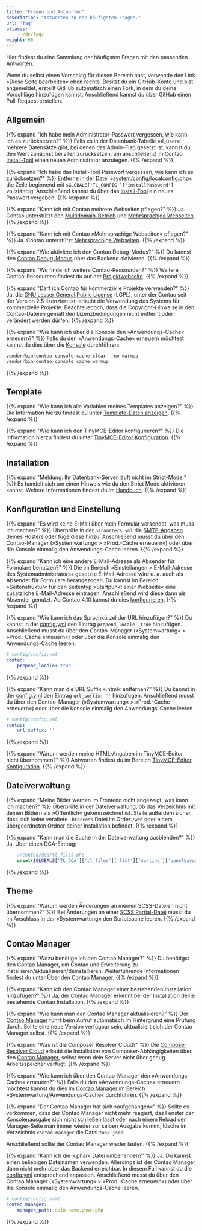 ```yaml
---
title: "Fragen und Antworten"
description: "Antworten zu den häufigsten Fragen."
url: "faq"
aliases:
    - /de/faq/
weight: 90
---
```


Hier findest du eine Sammlung der häufigsten Fragen mit den passenden Antworten. 

Wenn du selbst einen Vorschlag für diesen Bereich hast, verwende den Link »Diese Seite bearbeiten« oben rechts. 
Besitzt du ein GitHub-Konto und bist angemeldet, erstellt GitHub automatisch einen Fork, in dem du 
deine Vorschläge hinzufügen kannst. Anschließend kannst du über GitHub einen Pull-Request erstellen.


## Allgemein

{{% expand "Ich habe mein Administrator-Passwort vergessen, wie kann ich es zurücksetzen?" %}}
Falls es in der Datenbank-Tabelle »tl_user« mehrere Datensätze gibt, bei denen das Admin-Flag gesetzt ist, kannst du den Wert 
zunächst bei allen zurücksetzen, um anschließend im Contao [Install-Tool](/de/installation/contao-installtool/) 
einen neuen Administrator anzulegen.
{{% /expand %}}

{{% expand "Ich habe das Install-Tool Passwort vergessen, wie kann ich es zurücksetzen?" %}}
Entferne in der Datei »system/config/localconfig.php« die Zeile beginnend mit `$GLOBALS['TL_CONFIG']['installPassword']`
vollständig. Anschließend kannst du über das [Install-Tool](/de/installation/contao-installtool/) ein neues Passwort vergeben.
{{% /expand %}}

{{% expand "Kann ich mit Contao mehrere Webseiten pflegen?" %}}
Ja. Contao unterstützt den [Multidomain-Betrieb](/de/layout/seitenstruktur/multidomain-betrieb/) und 
[Mehrsprachige Webseiten](/de/layout/seitenstruktur/mehrsprachige-webseiten/).
{{% /expand %}}

{{% expand "Kann ich mit Contao »Mehrsprachige Webseiten« pflegen?" %}}
Ja. Contao unterstützt [Mehrsprachige Webseiten](/de/layout/seitenstruktur/mehrsprachige-webseiten/).
{{% /expand %}}

{{% expand "Wie aktiviere ich den Contao Debug-Modus?" %}}
Du kannst den [Contao Debug-Modus](/de/system/debug-modus/) über das Backend aktivieren.
{{% /expand %}}

{{% expand "Wo finde ich weitere Contao-Ressourcen?" %}}
Weitere Contao-Ressourcen findest du auf der [Projektwebseite](https://contao.org/de/netzwerk.html).
{{% /expand %}}

{{% expand "Darf ich Contao für kommerzielle Projekte verwenden?" %}}
Ja, die [GNU Lesser General Public License](https://www.gnu.org/licenses/old-licenses/lgpl-2.1.html) (LGPL), unter der 
Contao seit der Version 2.5 lizenziert ist, erlaubt die Verwendung des Systems für kommerzielle Projekte. Beachte jedoch, 
dass die Copyright-Hinweise in den Contao-Dateien gemäß den Lizenzbedingungen nicht entfernt oder verändert werden dürfen.
{{% /expand %}}

{{% expand "Wie kann ich über die Konsole den »Anwendungs-Cache« erneuern?" %}}
Falls du den »Anwendungs-Cache« erneuern möchtest kannst du dies über die 
[Konsole](https://docs.contao.org/dev/reference/commands/) durchführen: 

```php
vendor/bin/contao-console cache:clear --no-warmup
vendor/bin/contao-console cache:warmup
```
{{% /expand %}}


## Template

{{% expand "Wie kann ich alle Variablen meines Templates anzeigen?" %}}
Die Information hierzu findest du unter [Template-Daten anzeigen](/de/layout/templates/data/).
{{% /expand %}}

{{% expand "Wie kann ich den TinyMCE-Editor konfigurieren?" %}}
Die Information hierzu findest du unter [TinyMCE-Editor Konfiguration](/de/anleitungen/tinymce-konfiguration/).
{{% /expand %}}


## Installation

{{% expand "Meldung: Ihr Datenbank-Server läuft nicht im Strict-Mode!" %}}
Es handelt sich um einen Hinweis wie du den Strict Mode aktivieren kannst. Weitere Informationen findest du im 
[Handbuch](https://docs.contao.org/manual/de/installation/systemvoraussetzungen/#mysql-mindestanforderungen).
{{% /expand %}}


## Konfiguration und Einstellung

{{% expand "Es wird keine E-Mail über mein Formular versendet, was muss ich machen?" %}}
Überprüfe in der `parameters.yml` die [SMTP-Angaben](/de/system/einstellungen/#e-mail-versand-konfiguration) deines Hosters oder 
füge diese hinzu. Anschließend musst du über den Contao-Manager (»Systemwartung« > »Prod.-Cache erneuern«) oder über die 
Konsole einmalig den Anwendungs-Cache leeren.
{{% /expand %}}

{{% expand "Kann ich eine andere E-Mail-Adresse als Absender für Formulare benutzen?" %}}
Die im Bereich »Einstellungen > E-Mail-Adresse des Systemadministrators« gesetzte E-Mail-Adresse wird u. a. auch als
Absender für Formulare herangezogen. Du kannst im Bereich »Seitenstruktur« für den Seitentyp »Startpunkt einer Webseite«
eine zusätzliche E-Mail-Adresse eintragen. Anschließend wird diese dann als Absender genutzt.
Ab Contao 4.10 kannst du dies [konfigurieren](/de/system/einstellungen/#verschiedene-e-mail-konfigurationen-und-absenderadressen).
{{% /expand %}}

{{% expand "Wie kann ich das Sprachkürzel der URL hinzufügen?" %}}
Du kannst in der [config.yml](/de/system/einstellungen/#config-yml) den Eintrag `prepend_locale: true` hinzufügen.
Anschließend musst du über den Contao-Manager (»Systemwartung« > »Prod.-Cache erneuern«) oder über die Konsole 
einmalig den Anwendungs-Cache leeren.

```yml
# config/config.yml
contao:
    prepend_locale: true
```
{{% /expand %}}

{{% expand "Kann man die URL Suffix ».html« entfernen?" %}}
Du kannst in der [config.yml](/de/system/einstellungen/#config-yml) den Eintrag `url_suffix: ''` hinzufügen. 
Anschließend musst du über den Contao-Manager (»Systemwartung« > »Prod.-Cache erneuern«) oder über die Konsole 
einmalig den Anwendungs-Cache leeren.

```yml
# config/config.yml
contao:
    url_suffix: ''
```
{{% /expand %}}

{{% expand "Warum werden meine HTML-Angaben im TinyMCE-Editor nicht übernommen?" %}}
Antworten findest du im Bereich [TinyMCE-Editor Konfiguration](/de/anleitungen/tinymce-konfiguration/).
{{% /expand %}}

## Dateiverwaltung

{{% expand "Meine Bilder werden im Frontend nicht angezeigt, was kann ich machen?" %}}
Überprüfe in der [Dateiverwaltung](/de/dateiverwaltung/), ob das Verzeichnis mit deinen Bildern als »Öffentlich« 
gekennzeichnet ist.
Stelle außerdem sicher, dass sich keine veraltete `.htaccess` Datei im Order `/web` oder einem übergeordneten Ordner deiner Installation befindet.
{{% /expand %}}

{{% expand "Kann man die Suche in der Dateiverwaltung ausblenden?" %}}
Ja. Über einen DCA-Eintrag:

```php
    //contao/dca/tl_files.php
    unset($GLOBALS['TL_DCA']['tl_files']['list']['sorting']['panelLayout']);
```
{{% /expand %}}


## Theme

{{% expand "Warum werden Änderungen an meinen SCSS-Dateien nicht übernommen?" %}}
Bei Änderungen an einer [SCSS Partial-Datei](/de/anleitungen/sass-less-integration#hinweis-i-umgang-mit-partials) musst 
du im Anschluss in der »Systemwartung« den Scriptcache leeren.
{{% /expand %}}


## Contao Manager

{{% expand "Wozu benötige ich den Contao Manager?" %}}
Du benötigst den Contao Manager, um Contao und Erweiterung zu installieren/aktualisieren/deinstallieren. Weiterführende Informationen findest du unter [Über den Contao Manager](/de/installation/contao-manager/).
{{% /expand %}}

{{% expand "Kann ich den Contao Manager einer bestehenden Installation hinzufügen?" %}}
Ja, der [Contao Manager](/de/installation/contao-manager/#kann-der-contao-manager-zu-einer-bestehenden-installation-hinzugefuegt-werden) 
erkennt bei der Installation deine bestehende Contao Installation.
{{% /expand %}}

{{% expand "Wie kann man den Contao Manager aktualisieren?" %}}
Der [Contao Manager](/de/installation/contao-manager/#haeufige-fragen-zum-contao-manager) führt beim Aufruf automatisch 
im Hintergrund eine Prüfung durch. Sollte eine neue Version verfügbar sein, aktualisiert sich der Contao Manager selbst.
{{% /expand %}}

{{% expand "Was ist die Composer Resolver Cloud?" %}}
Die [Composer Resolver Cloud](https://composer-resolver.cloud/) erlaubt die Installation von Composer-Abhängigkeiten 
über den [Contao Manager](/de/installation/contao-manager/), selbst wenn dein Server nicht über genug Arbeitsspeicher verfügt.
{{% /expand %}}

{{% expand "Wie kann ich über den Contao-Manager den »Anwendungs-Cache« erneuern?" %}}
Falls du den »Anwendungs-Cache« erneuern möchtest kannst du dies im [Contao Manager](/de/installation/contao-manager/) 
im Bereich »Systemwartung/Anwendungs-Cache« durchführen.
{{% /expand %}}

{{% expand "Der Contao Manager hat sich »aufgehangen«" %}}
Sollte es vorkommen, dass der Contao Manager nicht mehr reagiert, das Fenster der Konsolenausgabe sich nicht schließen lässt
oder nach einem Reload der Manager-Seite man immer wieder zur selben Ausgabe kommt, lösche im Verzeichnis `contao-manager`
die Datei `task.json`.

Anschließend sollte der Contao Manager wieder laufen.
{{% /expand %}}

{{% expand "Kann ich die ».phar« Datei umbenennen?" %}}
Ja. Du kannst einen beliebigen Dateinamen verwenden. Allerdings ist der Contao Manager dann nicht mehr über das Backend erreichbar.
In diesem Fall kannst du die [config.yml](/de/system/einstellungen/#config-yml) entsprechend anpassen. Anschließend musst du über den 
Contao Manager (»Systemwartung« > »Prod.-Cache erneuern«) oder über die Konsole einmalig den Anwendungs-Cache leeren.

```yml
# config/config.yaml
contao_manager:
    manager_path: dein-name.phar.php
```
{{% /expand %}}
